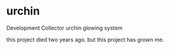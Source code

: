 # urchin
Development  Collector urchin glowing system

this project died two years ago. but this project has grown me. 
